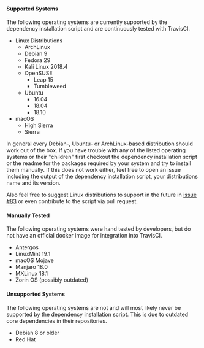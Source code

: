 #### Supported Systems
The following operating systems are currently supported by the dependency installation script and are continuously tested with TravisCI.
* Linux Distributions
    - ArchLinux
    - Debian 9
    - Fedora 29
    - Kali Linux 2018.4
    - OpenSUSE
        - Leap 15
        - Tumbleweed
    - Ubuntu
        - 16.04
        - 18.04
        - 18.10
* macOS
    - High Sierra
    - Sierra

In general every Debian-, Ubuntu- or ArchLinux-based distribution should work out of the box. If you have trouble with any of the listed operating systems or their "children" first checkout the dependency installation script or the readme for the packages required by your system and try to install them manually. If this does not work either, feel free to open an issue including the output of the dependency installation script, your distributions name and its version.

Also feel free to suggest Linux distributions to support in the future in [issue #83](https://github.com/tklab-tud/ID2T/issues/83) or even contribute to the script via pull request.

#### Manually Tested
The following operating systems were hand tested by developers, but do not have an official docker image for integration into TravisCI.
* Antergos
* LinuxMint 19.1
* macOS Mojave
* Manjaro 18.0
* MXLinux 18.1
* Zorin OS (possibly outdated)

#### Unsupported Systems
The following operating systems are not and will most likely never be supported by the dependency installation script. This is due to outdated core dependencies in their repositories.
* Debian 8 or older
* Red Hat

